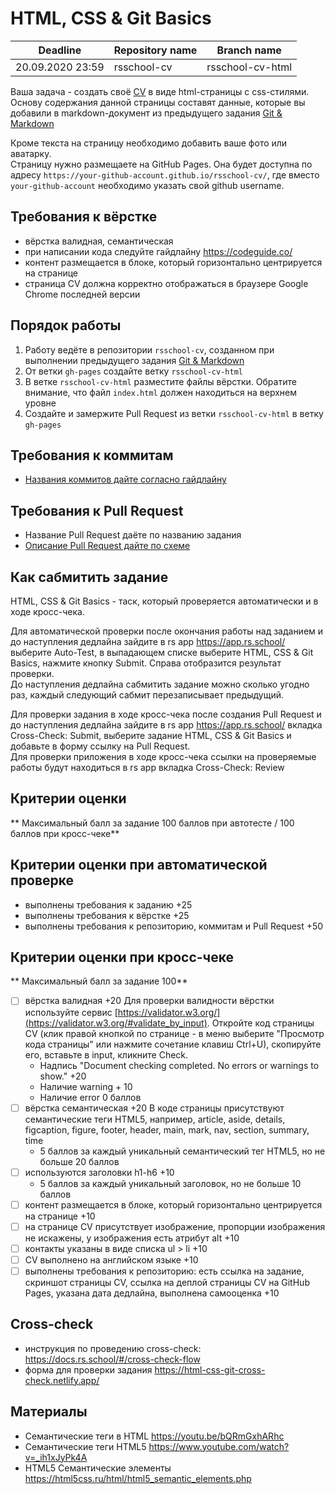 # HTML, CSS & Git Basics

| Deadline         | Repository name | Branch name |
| ---------------- | ----------- | ----------- |
| 20.09.2020 23:59 | rsschool-cv    | rsschool-cv-html    |

Ваша задача - создать своё [CV](https://ru.wikipedia.org/wiki/Curriculum_vitae) в виде html-страницы с css-стилями.  
Основу содержания данной страницы составят данные, которые вы добавили в markdown-документ из предыдущего задания [Git & Markdown](git-markdown.md)

Кроме текста на страницу необходимо добавить ваше фото или аватарку.  
Страницу нужно размещаете на GitHub Pages. Она будет доступна по адресу `https://your-github-account.github.io/rsschool-cv/`, где вместо `your-github-account` необходимо указать свой github username.

## Требования к вёрстке

- вёрстка валидная, семантическая
- при написании кода следуйте гайдлайну https://codeguide.co/
- контент размещается в блоке, который горизонтально центрируется на странице 
- страница СV должна корректно отображаться в браузере Google Chrome последней версии

## Порядок работы

1. Работу ведёте в репозитории `rsschool-cv`, созданном при выполнении предыдущего задания [Git & Markdown](git-markdown.md) 
2. От ветки `gh-pages` создайте ветку `rsschool-cv-html`
3. В ветке `rsschool-cv-html` разместите файлы вёрстки. Обратите внимание, что файл `index.html` должен находиться на верхнем уровне
4. Создайте и замержите Pull Request из ветки `rsschool-cv-html` в ветку `gh-pages`

## Требования к коммитам

- [Названия коммитов дайте согласно гайдлайну](https://docs.rs.school/#/git-convention)

## Требования к Pull Request

- Название Pull Request даёте по названию задания
- [Описание Pull Request дайте по схеме](https://docs.rs.school/#/stage2?id=Описание-pull-request-должно-содержать)

## Как сабмитить задание

HTML, CSS & Git Basics - таск, который проверяется автоматически и в ходе кросс-чека. 

Для автоматической проверки после окончания работы над заданием и до наступления дедлайна зайдите в rs app https://app.rs.school/ выберите Auto-Test, в выпадающем списке выберите HTML, CSS & Git Basics, нажмите кнопку Submit. Справа отобразится результат проверки.  
До наступления дедлайна сабмитить задание можно сколько угодно раз, каждый следующий сабмит перезаписывает предыдущий.

Для проверки задания в ходе кросс-чека после создания Pull Request и до наступления дедлайна зайдите в rs app https://app.rs.school/ вкладка Cross-Check: Submit, выберите задание HTML, CSS & Git Basics и добавьте в форму ссылку на Pull Request.  
Для проверки приложения в ходе кросс-чека ссылки на проверяемые работы будут находиться в rs app вкладка Cross-Check: Review

## Критерии оценки

** Максимальный балл за задание 100 баллов при автотесте / 100 баллов при кросс-чеке**

## Критерии оценки при автоматической проверке

- выполнены требования к заданию +25
- выполнены требования к вёрстке +25
- выполнены требования к репозиторию, коммитам и Pull Request +50

## Критерии оценки при кросс-чеке

** Максимальный балл за задание  100**

- [ ] вёрстка валидная +20
  Для проверки валидности вёрстки используйте сервис [https://validator.w3.org/](https://validator.w3.org/#validate_by_input). Откройте код страницы CV (клик правой кнопкой по странице - в меню выберите "Просмотр кода страницы" или нажмите сочетание клавиш Ctrl+U), скопируйте его, вставьте в input, кликните Check. 
  - Надпись "Document checking completed. No errors or warnings to show." +20
  - Наличие warning + 10
  - Наличие error 0 баллов
- [ ] вёрстка семантическая +20
  В коде страницы присутствуют семантические теги HTML5, например, article, aside, details, figcaption, figure, footer, header, main, mark, nav, section, summary, time
  - 5 баллов за каждый уникальный семантический тег HTML5, но не больше 20 баллов
- [ ] используются заголовки h1-h6 +10 
  - 5 баллов за каждый уникальный заголовок, но не больше 10 баллов
- [ ] контент размещается в блоке, который горизонтально центрируется на странице +10
- [ ] на странице СV присутствует изображение, пропорции изображения не искажены, у изображения есть атрибут alt +10
- [ ] контакты указаны в виде списка ul > li +10
- [ ] CV выполнено на английском языке +10
- [ ] выполнены требования к репозиторию: есть ссылка на задание, скриншот страницы СV, ссылка на деплой страницы CV на GitHub Pages, указана дата дедлайна, выполнена самооценка +10

## Cross-check

- инструкция по проведению cross-check: https://docs.rs.school/#/cross-check-flow
- форма для проверки задания https://html-css-git-cross-check.netlify.app/

## Материалы

- Семантические теги в HTML https://youtu.be/bQRmGxhARhc
- Семантические теги HTML5 https://www.youtube.com/watch?v=_ih1xJyPk4A
- HTML5 Семантические элементы https://html5css.ru/html/html5_semantic_elements.php
